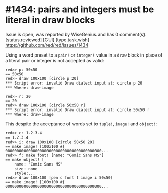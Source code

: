 
#1434: pairs and integers must be literal in draw blocks
================================================================================
Issue is open, was reported by WiseGenius and has 0 comment(s).
[status.reviewed] [GUI] [type.task.wish]
<https://github.com/red/red/issues/1434>

Using a word preset to a `pair!` or `integer!` value in a `draw` block in place of a literal pair or integer is not accepted as valid:

```
red>> p: 50x50
== 50x50
red>> draw 100x100 [circle p 20]
*** Script error: invalid Draw dialect input at: circle p 20
*** Where: draw-image
```

```
red>> r: 20
== 20
red>> draw 100x100 [circle 50x50 r]
*** Script error: invalid Draw dialect input at: circle 50x50 r
*** Where: draw-image
```

This despite the acceptance of words set to `tuple!`, `image!` and `object!`:

```
red>> c: 1.2.3.4
== 1.2.3.4
red>> i: draw 100x100 [circle 50x50 20]
== make image! [100x100 #{
000000000000000000000000000000000000000000...
red>> f: make font! [name: "Comic Sans MS"]
== make object! [
    name: "Comic Sans MS"
    size: none
    style:...
red>> draw 100x100 [pen c font f image i 50x50]
== make image! [100x100 #{
000000000000000000000000000000000000000000...
```



